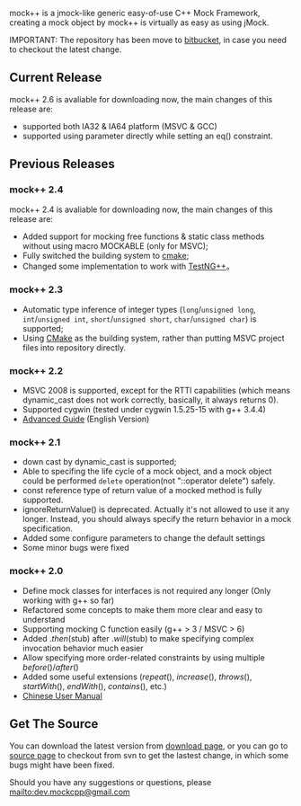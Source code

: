 mock++ is a jmock-like generic easy-of-use C++ Mock Framework, creating a mock object by mock++ is virtually as easy as using jMock.

IMPORTANT: The repository has been move to [bitbucket](https://bitbucket.org/godsme/mockcpp), in case you need to checkout the latest change.

## Current Release ##

mock++ 2.6 is avaliable for downloading now, the main changes of this release are:

  * supported both IA32 & IA64 platform (MSVC & GCC)
  * supported using parameter directly while setting an eq() constraint.

## Previous Releases ##


### mock++ 2.4 ###

mock++ 2.4 is avaliable for downloading now, the main changes of this release are:

  * Added support for mocking free functions & static class methods without using macro MOCKABLE (only for MSVC);
  * Fully switched the building system to [cmake](http://www.cmake.org);
  * Changed some implementation to work with [TestNG++](http://code.google.com/p/test-ng-pp)。

### mock++ 2.3 ###

  * Automatic type inference of integer types (`long`/`unsigned long`, `int`/`unsigned int`, `short`/`unsigned short`, `char`/`unsigned char`) is supported;
  * Using [CMake](http://www.cmake.org/) as the building system, rather than putting MSVC project files into repository directly.

### mock++ 2.2 ###

  * MSVC 2008 is supported, except for the RTTI capabilities (which means  dynamic\_cast does not work correctly, basically, it always returns 0).
  * Supported cygwin (tested under cygwin 1.5.25-15 with g++ 3.4.4)
  * [Advanced Guide](http://code.google.com/p/mockcpp/wiki/AdvancedGuideOfMockcpp) (English Version)

### mock++ 2.1 ###

  * down cast by dynamic\_cast is supported;
  * Able to specifing the life cycle of a mock object, and a mock object could be performed `delete` operation(not "::operator delete") safely.
  * const reference type of return value of a mocked method is fully supported.
  * ignoreReturnValue() is deprecated. Actually it's not allowed to use it any longer. Instead, you should always specify the return behavior in a mock specification.
  * Added some configure parameters to change the default settings
  * Some minor bugs were fixed

### mock++ 2.0 ###

  * Define mock classes for interfaces is not required any longer (Only working with g++ so far)
  * Refactored some concepts to make them more clear and easy to understand
  * Supporting mocking C function easily (g++ > 3 / MSVC > 6)
  * Added ._then_(stub) after ._will_(stub) to make specifying complex invocation behavior much easier
  * Allow specifying more order-related constraints by using multiple _before_()/_after_()
  * Added some useful extensions (_repeat_(), _increase_(), _throws_(), _startWith_(), _endWith_(), _contains_(), etc.)
  * [Chinese User Manual](http://code.google.com/p/mockcpp/wiki/ChineseVersionManual)

## Get The Source ##

You can download the latest version from [download page](http://code.google.com/p/mockcpp/downloads/list), or you can go to [source page](http://code.google.com/p/mockcpp/source/checkout) to checkout from svn to get the lastest change, in which some bugs might have been fixed.

Should you have any suggestions or questions, please [mailto:dev.mockcpp@gmail.com](mailto:dev.mockcpp@gmail.com)